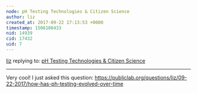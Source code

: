 ```yaml
---
node: pH Testing Technologies & Citizen Science
author: liz
created_at: 2017-09-22 17:13:53 +0000
timestamp: 1506100433
nid: 14939
cid: 17432
uid: 7
---
```




[liz](../profile/liz) replying to: [pH Testing Technologies & Citizen Science](../notes/gilbert/09-22-2017/ph-testing-technologies-citizen-science)

----
Very cool! I just asked this question: https://publiclab.org/questions/liz/09-22-2017/how-has-ph-testing-evolved-over-time
